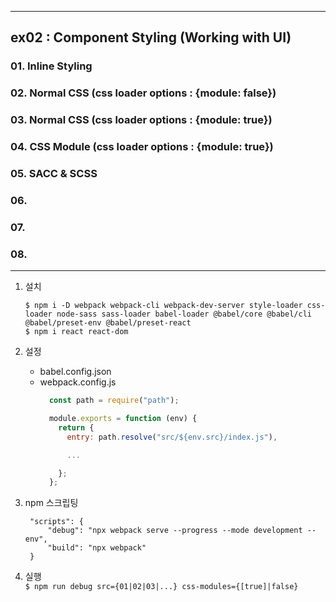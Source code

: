 ___
## ex02 : Component Styling (Working with UI)

### 01. Inline Styling
### 02. Normal CSS (css loader options : {module: false})
### 03. Normal CSS (css loader options : {module: true})
### 04. CSS Module (css loader options : {module: true})
### 05. SACC & SCSS
### 06. 
### 07. 
### 08. 

___

1. 설치
    ```shell
    $ npm i -D webpack webpack-cli webpack-dev-server style-loader css-loader node-sass sass-loader babel-loader @babel/core @babel/cli @babel/preset-env @babel/preset-react
    $ npm i react react-dom
    ```

2. 설정
   - babel.config.json
   - webpack.config.js
        ```js
          const path = require("path");

          module.exports = function (env) {
            return {
              entry: path.resolve("src/${env.src}/index.js"),

              ...

            };
          };
        ```

3. npm 스크립팅
   ```jsonc
    "scripts": {
        "debug": "npx webpack serve --progress --mode development --env",
        "build": "npx webpack"
    }
   ```

4. 실행  
   `$ npm run debug src={01|02|03|...} css-modules={[true]|false}` 